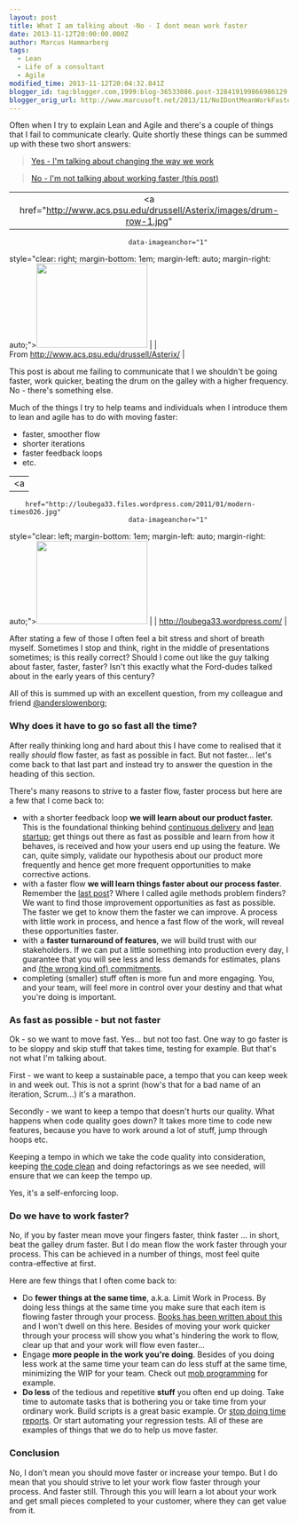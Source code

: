 ```yaml
---
layout: post
title: What I am talking about -No - I dont mean work faster
date: 2013-11-12T20:00:00.000Z
author: Marcus Hammarberg
tags:
  - Lean
  - Life of a consultant
  - Agile
modified_time: 2013-11-12T20:04:32.841Z
blogger_id: tag:blogger.com,1999:blog-36533086.post-328419199866986129
blogger_orig_url: http://www.marcusoft.net/2013/11/NoIDontMeanWorkFaster.html
---
```





Often when I try to explain Lean and Agile and there's a couple of
things that I fail to communicate clearly. Quite shortly these things
can be summed up with these two short answers:

> <a href="http://www.marcusoft.net/2013/10/YesITalkAboutChange.html"
> target="_blank">Yes - I'm talking about changing the way we work</a>

> <a href="http://www.marcusoft.net/2013/11/NoIDontMeanWorkFaster.html"
> target="_blank">No - I'm not talking about working faster (this
> post)</a>

|                                                                                       |
|:-------------------------------------------------------------------------------------:|
|        <a href="http://www.acs.psu.edu/drussell/Asterix/images/drum-row-1.jpg"
                                  data-imageanchor="1"
  style="clear: right; margin-bottom: 1em; margin-left: auto; margin-right: auto;"><img
           src="http://www.acs.psu.edu/drussell/Asterix/images/drum-row-1.jpg"
                    data-border="0" width="200" height="152" /></a>                     |
|                     From http://www.acs.psu.edu/drussell/Asterix/                     |

This post is about me failing to communicate that I we shouldn't be
going faster, work quicker, beating the drum on the galley with a higher
frequency. No - there's something else.

Much of the things I try to help teams and
individuals when I introduce them to lean and agile has to do with
moving faster:

- faster, smoother flow
- shorter iterations
- faster feedback loops
- etc.

|                                                                                      |
|:------------------------------------------------------------------------------------:|
|                                          <a
        href="http://loubega33.files.wordpress.com/2011/01/modern-times026.jpg"
                                  data-imageanchor="1"
  style="clear: left; margin-bottom: 1em; margin-left: auto; margin-right: auto;"><img
         src="http://loubega33.files.wordpress.com/2011/01/modern-times026.jpg"
                    data-border="0" width="200" height="150" /></a>                    |
|                           http://loubega33.wordpress.com/                            |

After stating a few of those I often feel a bit stress and short of
breath myself. Sometimes I stop and think, right in the middle of
presentations sometimes; is this really correct? Should I come out like
the guy talking about faster, faster, faster? Isn't this exactly what
the Ford-dudes talked about in the early years of this century?

All of this is summed up with an excellent question, from my colleague
and friend [@anderslowenborg](https://twitter.com/anderslowenborg);

### Why does it have to go so fast all the time?

After really thinking long and hard about this I have come to realised
that it really *should* flow faster, as fast as possible in fact. But
not faster... let's come back to that last part and instead try to
answer the question in the heading of this section.

There's many reasons to strive to a faster flow, faster process but here
are a few that I come back to:

- with a shorter feedback loop **we will learn about our product
    faster.** This is the foundational thinking behind [continuous
    delivery](http://continuousdelivery.com/) and [lean
    startup](http://theleanstartup.com/); get things out there as fast
    as possible and learn from how it behaves, is received and how your
    users end up using the feature. We can, quite simply, validate our
    hypothesis about our product more frequently and hence get more
    frequent opportunities to make corrective actions.
- with a faster flow **we will learn things faster about our process
    faster**. Remember the [last
    post](http://www.marcusoft.net/2013/10/YesITalkAboutChange.html)?
    Where I called agile methods problem finders? We want to find those
    improvement opportunities as fast as possible. The faster we get to
    know them the faster we can improve. A process with little work in
    process, and hence a fast flow of the work, will reveal these
    opportunities faster.  
- with a **faster turnaround of features**, we will build trust with
    our stakeholders. If we can put a little something into production
    every day, I guarantee that you will see less and less demands for
    estimates, plans and <a
    href="http://www.marcusoft.net/2013/09/commitment-can-only-emerge-it-can-be.html"
    target="_blank">(the wrong kind of) commitments</a>.
- completing (smaller) stuff often is more fun and more engaging. You,
    and your team, will feel more in control over your destiny and that
    what you're doing is important.

### As fast as possible - but not faster

Ok - so we want to move fast. Yes... but not too fast. One way to go
faster is to be sloppy and skip stuff that takes time, testing for
example. But that's not what I'm talking about.

First - we want to keep a sustainable pace, a tempo that you can keep
week in and week out. This is not a sprint (how's that for a bad name of
an iteration, Scrum...) it's a marathon.

Secondly - we want to keep a tempo that doesn't hurts our quality. What
happens when code quality goes down? It takes more time to code new
features, because you have to work around a lot of stuff, jump through
hoops etc.

Keeping a tempo in which we take the code quality into consideration,
keeping <a
href="http://www.amazon.com/Clean-Code-Handbook-Software-Craftsmanship/dp/0132350882"
target="_blank">the code clean</a> and doing refactorings as we see
needed, will ensure that we can keep the tempo up.

Yes, it's a self-enforcing loop.

### Do we have to work faster?

<div style="text-align: left;">

No, if you by faster mean move your fingers faster, think faster ... in
short, beat the galley drum faster. But I do mean flow the work faster
through your process. This can be achieved in a number of things, most
feel quite contra-effective at first.

<div style="text-align: left;">

Here are few things that I often come back to:  

- Do **fewer things at the same time**, a.k.a. Limit Work in Process.
    By doing less things at the same time you make sure that each item
    is flowing faster through your process. [Books has been written
    about this](http://bit.ly/theKanbanBook) and I won't dwell on this
    here. Besides of moving your work quicker through your process will
    show you what's hindering the work to flow, clear up that and your
    work will flow even faster...
- Engage **more people in the work you're doing**. Besides of you
    doing less work at the same time your team can do less stuff at the
    same time, minimizing the WIP for your team. Check out <a
    href="http://codebetter.com/marcushammarberg/2013/08/06/mob-programming/"
    target="_blank">mob programming</a> for example.
- **Do less** of the tedious and repetitive **stuff** you often end up
    doing. Take time to automate tasks that is bothering you or take
    time from your ordinary work. Build scripts is a great basic
    example. Or
    <a href="http://blog.crisp.se/2010/10/26/henrikkniberg/1288048980000"
    target="_blank">stop doing time reports</a>. Or start automating
    your regression tests. All of these are examples of things that we
    do to help us move faster.

### Conclusion

No, I don't mean you should move faster or increase your tempo. But I do
mean that you should strive to let your work flow faster through your
process. And faster still. Through this you will learn a lot about your
work and get small pieces completed to your customer, where they can get
value from it.
